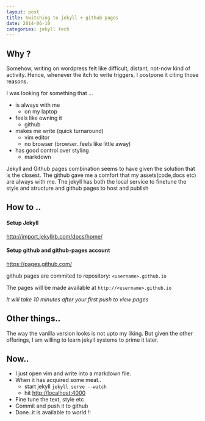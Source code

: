 ```yaml
---
layout: post
title: Switching to jekyll + github pages
date: 2014-06-10
categories: jekyll tech
---
```


## Why ?

Somehow, writing on wordpress felt like difficult, distant, not-now kind of activity.
Hence, whenever the itch to write triggers, I postpone it citing those reasons.

I was looking for something that ...

* is always with me
    - on my laptop
* feels like owning it
    - github
* makes me write (quick turnaround)
    - vim editor
    - no browser (browser..feels like little away)
* has good control over styling
    - markdown

Jekyll and Github pages combination seems to have given the solution that is the closest.
The github gave me a comfort that my assets(code,docs etc) are always with me.
The jekyll has both the local service to finetune the style and structure and github pages to host and publish

## How to ..

#### Setup Jekyll

<http://import.jekyllrb.com/docs/home/>

#### Setup github and github-pages account

<https://pages.github.com/>

github pages are commited to repository: `<username>.github.io`

The pages will be made available at `http://<username>.github.io`

*It will take 10 minutes after your first push to view pages*

## Other things..

The way the vanilla version looks is not upto my liking.
But given the other offerings, I am willing to learn jekyll systems to prime it later.

## Now..

* I just open vim and write into a markdown file.
* When it has acquired some meat..
    * start jekyll `jekyll serve --watch`
    * hit <http://localhost:4000>
* Fine tune the text, style etc
* Commit and push it to github 
* Done..it is available to world !!


